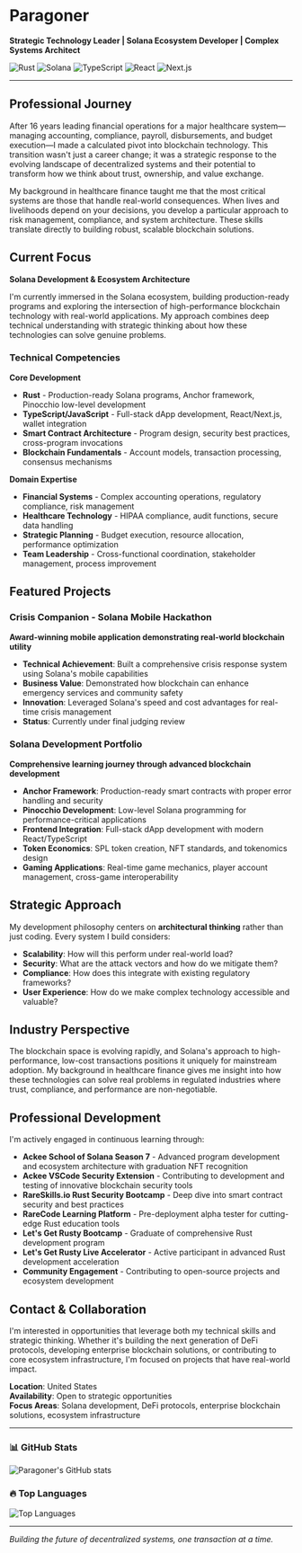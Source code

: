 # Paragoner

**Strategic Technology Leader | Solana Ecosystem Developer | Complex Systems Architect**

![Rust](https://img.shields.io/badge/Rust-000000?style=for-the-badge&logo=rust&logoColor=white)
![Solana](https://img.shields.io/badge/Solana-9945FF?style=for-the-badge&logo=solana&logoColor=white)
![TypeScript](https://img.shields.io/badge/TypeScript-007ACC?style=for-the-badge&logo=typescript&logoColor=white)
![React](https://img.shields.io/badge/React-20232A?style=for-the-badge&logo=react&logoColor=61DAFB)
![Next.js](https://img.shields.io/badge/Next.js-000000?style=for-the-badge&logo=next.js&logoColor=white)

---

## Professional Journey

After 16 years leading financial operations for a major healthcare system—managing accounting, compliance, payroll, disbursements, and budget execution—I made a calculated pivot into blockchain technology. This transition wasn't just a career change; it was a strategic response to the evolving landscape of decentralized systems and their potential to transform how we think about trust, ownership, and value exchange.

My background in healthcare finance taught me that the most critical systems are those that handle real-world consequences. When lives and livelihoods depend on your decisions, you develop a particular approach to risk management, compliance, and system architecture. These skills translate directly to building robust, scalable blockchain solutions.

## Current Focus

**Solana Development & Ecosystem Architecture**

I'm currently immersed in the Solana ecosystem, building production-ready programs and exploring the intersection of high-performance blockchain technology with real-world applications. My approach combines deep technical understanding with strategic thinking about how these technologies can solve genuine problems.

### Technical Competencies

**Core Development**
- **Rust** - Production-ready Solana programs, Anchor framework, Pinocchio low-level development
- **TypeScript/JavaScript** - Full-stack dApp development, React/Next.js, wallet integration
- **Smart Contract Architecture** - Program design, security best practices, cross-program invocations
- **Blockchain Fundamentals** - Account models, transaction processing, consensus mechanisms

**Domain Expertise**
- **Financial Systems** - Complex accounting operations, regulatory compliance, risk management
- **Healthcare Technology** - HIPAA compliance, audit functions, secure data handling
- **Strategic Planning** - Budget execution, resource allocation, performance optimization
- **Team Leadership** - Cross-functional coordination, stakeholder management, process improvement

## Featured Projects

### Crisis Companion - Solana Mobile Hackathon
**Award-winning mobile application demonstrating real-world blockchain utility**

- **Technical Achievement**: Built a comprehensive crisis response system using Solana's mobile capabilities
- **Business Value**: Demonstrated how blockchain can enhance emergency services and community safety
- **Innovation**: Leveraged Solana's speed and cost advantages for real-time crisis management
- **Status**: Currently under final judging review

### Solana Development Portfolio
**Comprehensive learning journey through advanced blockchain development**

- **Anchor Framework**: Production-ready smart contracts with proper error handling and security
- **Pinocchio Development**: Low-level Solana programming for performance-critical applications
- **Frontend Integration**: Full-stack dApp development with modern React/TypeScript
- **Token Economics**: SPL token creation, NFT standards, and tokenomics design
- **Gaming Applications**: Real-time game mechanics, player account management, cross-game interoperability

## Strategic Approach

My development philosophy centers on **architectural thinking** rather than just coding. Every system I build considers:

- **Scalability**: How will this perform under real-world load?
- **Security**: What are the attack vectors and how do we mitigate them?
- **Compliance**: How does this integrate with existing regulatory frameworks?
- **User Experience**: How do we make complex technology accessible and valuable?

## Industry Perspective

The blockchain space is evolving rapidly, and Solana's approach to high-performance, low-cost transactions positions it uniquely for mainstream adoption. My background in healthcare finance gives me insight into how these technologies can solve real problems in regulated industries where trust, compliance, and performance are non-negotiable.

## Professional Development

I'm actively engaged in continuous learning through:
- **Ackee School of Solana Season 7** - Advanced program development and ecosystem architecture with graduation NFT recognition
- **Ackee VSCode Security Extension** - Contributing to development and testing of innovative blockchain security tools
- **RareSkills.io Rust Security Bootcamp** - Deep dive into smart contract security and best practices
- **RareCode Learning Platform** - Pre-deployment alpha tester for cutting-edge Rust education tools
- **Let's Get Rusty Bootcamp** - Graduate of comprehensive Rust development program
- **Let's Get Rusty Live Accelerator** - Active participant in advanced Rust development acceleration
- **Community Engagement** - Contributing to open-source projects and ecosystem development

## Contact & Collaboration

I'm interested in opportunities that leverage both my technical skills and strategic thinking. Whether it's building the next generation of DeFi protocols, developing enterprise blockchain solutions, or contributing to core ecosystem infrastructure, I'm focused on projects that have real-world impact.

**Location**: United States  
**Availability**: Open to strategic opportunities  
**Focus Areas**: Solana development, DeFi protocols, enterprise blockchain solutions, ecosystem infrastructure

---

### 📊 GitHub Stats
![Paragoner's GitHub stats](https://github-readme-stats.vercel.app/api?username=paragoner1&show_icons=true&theme=radical&hide_border=true)

### 🔥 Top Languages
![Top Languages](https://github-readme-stats.vercel.app/api/top-langs/?username=paragoner1&layout=compact&theme=radical&hide_border=true)

---

*Building the future of decentralized systems, one transaction at a time.*
